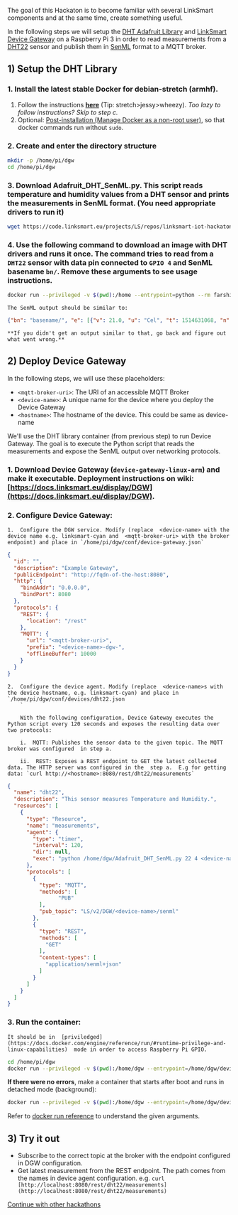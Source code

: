 The goal of this Hackaton is to become familiar with several LinkSmart components and at the same time, create something useful.

In the following steps we will setup the  [DHT Adafruit Library](https://github.com/adafruit/Adafruit_Python_DHT)  and  [LinkSmart Device Gateway](https://docs.linksmart.eu/display/LSI/LinkSmart+Device+Connector)  on a Raspberry Pi 3 in order to read measurements from a  [DHT22](https://learn.adafruit.com/dht/overview)  sensor and publish them in  [SenML](https://tools.ietf.org/html/draft-jennings-senml-09)  format to a MQTT broker.

## 1) Setup the DHT Library

### 1.  Install the latest stable Docker for debian-stretch (armhf).
1.  Follow the instructions  **[here](https://docs.docker.com/engine/installation/linux/docker-ce/debian/#install-using-the-repository)** (Tip: stretch>jessy>wheezy). _Too lazy to follow instructions? Skip to step c._
2.  Optional: [Post-installation (Manage Docker as a non-root user)](https://docs.docker.com/engine/installation/linux/linux-postinstall/#manage-docker-as-a-non-root-user), so that docker commands run without  `sudo`. 

### 2.  Create and enter the directory structure
```bash
mkdir -p /home/pi/dgw
cd /home/pi/dgw
```
    
### 3.  Download Adafruit_DHT_SenML.py. This script reads temperature and humidity values from a DHT sensor and prints the measurements in SenML format. (You need appropriate drivers to run it)
```bash
wget https://code.linksmart.eu/projects/LS/repos/linksmart-iot-hackatons/raw/iot-hackaton-2018-part1/Adafruit_DHT_SenML.py
```
    
### 4.  Use the following command to download an image with DHT drivers and runs it once. The command tries to read from a  `DHT22`  sensor with data pin connected to  `GPIO 4` and SenML basename  `bn/`. Remove these arguments to see usage instructions.
    
```bash
docker run --privileged -v $(pwd):/home --entrypoint=python --rm farshidtz/adafruit_dht Adafruit_DHT_SenML.py 22 4 bn/
```
    
    The SenML output should be similar to:
    
```json
{"bn": "basename/", "e": [{"v": 21.0, "u": "Cel", "t": 1514631068, "n": "Temperature"}, {"v": 21.0, "u": "%RH", "t": 1514631068, "n": "Humidity"}]}
```
    
    **If you didn't get an output similar to that, go back and figure out what went wrong.**
    

## 2) Deploy Device Gateway

In the following steps, we will use these placeholders:

-   `<mqtt-broker-uri>`: The URI of an accessible MQTT Broker
-   `<device-name>`: A unique name for the device where you deploy the Device Gateway
-   `<hostname>`: The hostname of the device. This could be same as device-name

We'll use the DHT library container (from previous step) to run Device Gateway. The goal is to execute the Python script that reads the measurements and expose the SenML output over networking protocols.

### 1.  Download Device Gateway (`device-gateway-linux-arm`) and make it executable. Deployment instructions on wiki: [https://docs.linksmart.eu/display/DGW](https://docs.linksmart.eu/display/DGW).
    
### 2.  Configure Device Gateway:  
      
    
    1.  Configure the DGW service. Modify (replace  <device-name> with the device name e.g. linksmart-cyan and  <mqtt-broker-uri> with the broker endpoint) and place in `/home/pi/dgw/conf/device-gateway.json`
        
```json
{
  "id": "",
  "description": "Example Gateway",
  "publicEndpoint": "http://fqdn-of-the-host:8080",
  "http": {
    "bindAddr": "0.0.0.0",
    "bindPort": 8080
  },
  "protocols": {
    "REST": {
      "location": "/rest"
    },
    "MQTT": {
      "url": "<mqtt-broker-uri>",
      "prefix": "<device-name>-dgw-",
      "offlineBuffer": 10000
    }
  }
}
```
        
    2.  Configure the device agent. Modify (replace  <device-name>s with the device hostname, e.g. linksmart-cyan) and place in `/home/pi/dgw/conf/devices/dht22.json  
        `
        
        With the following configuration, Device Gateway executes the Python script every 120 seconds and exposes the resulting data over two protocols:
        
        i.  MQTT: Publishes the sensor data to the given topic. The MQTT broker was configured  in step a.
            
        ii.  REST: Exposes a REST endpoint to GET the latest collected data. The HTTP server was configured in the  step a.  E.g for getting data: `curl http://<hostname>:8080/rest/dht22/measurements`
        
```json
{
  "name": "dht22",
  "description": "This sensor measures Temperature and Humidity.",
  "resources": [
    {
      "type": "Resource",
      "name": "measurements",
      "agent": {
        "type": "timer",
        "interval": 120,
        "dir": null,
        "exec": "python /home/dgw/Adafruit_DHT_SenML.py 22 4 <device-name>/"
      },
      "protocols": [
        {
          "type": "MQTT",
          "methods": [
                "PUB"
          ],
          "pub_topic": "LS/v2/DGW/<device-name>/senml"
        },
        {
          "type": "REST",
          "methods": [
            "GET"
          ],
          "content-types": [
            "application/senml+json"
          ]
        }
      ]
    }
  ]
}
```
        
    
      
    
### 3.  Run the container:
    
    It should be in  [priviledged](https://docs.docker.com/engine/reference/run/#runtime-privilege-and-linux-capabilities)  mode in order to access Raspberry Pi GPIO.
    
```bash
cd /home/pi/dgw
docker run --privileged -v $(pwd):/home/dgw --entrypoint=/home/dgw/device-gateway-linux-arm --rm farshidtz/adafruit_dht --conf /home/dgw/conf/device-gateway.json
```

**If there were no errors**, make a container that starts after boot and runs in detached mode (background):

```bash
docker run --privileged -v $(pwd):/home/dgw --entrypoint=/home/dgw/device-gateway-linux-arm -p 8080:8080 --name dgw_dht --restart=unless-stopped --log-opt max-size=10m -d farshidtz/adafruit_dht --conf /home/dgw/conf/device-gateway.json
```

Refer to  [docker run reference](https://docs.docker.com/engine/reference/run/)  to understand the given arguments.

  

## 3) Try it out

-   Subscribe to the correct topic at the broker with the endpoint configured in DGW configuration.
-   Get latest measurement from the REST endpoint. The path comes from the names in device agent configuration. e.g.  `curl [http://localhost:8080/rest/dht22/measurements](http://localhost:8080/rest/dht22/measurements)`

  

[Continue with other hackathons](https://docs.linksmart.eu/display/HOME/LinkSmart+Hackathon+Organization)
